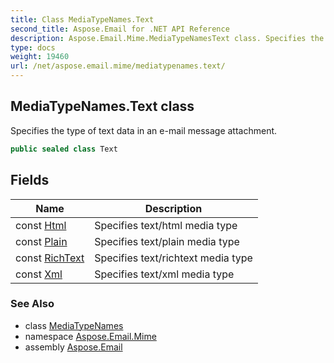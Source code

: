 ```yaml
---
title: Class MediaTypeNames.Text
second_title: Aspose.Email for .NET API Reference
description: Aspose.Email.Mime.MediaTypeNamesText class. Specifies the type of text data in an email message attachment
type: docs
weight: 19460
url: /net/aspose.email.mime/mediatypenames.text/
---
```

## MediaTypeNames.Text class

Specifies the type of text data in an e-mail message attachment.

```csharp
public sealed class Text
```

## Fields

| Name | Description |
| --- | --- |
| const [Html](../../aspose.email.mime/text/html/) | Specifies text/html media type |
| const [Plain](../../aspose.email.mime/text/plain/) | Specifies text/plain media type |
| const [RichText](../../aspose.email.mime/text/richtext/) | Specifies text/richtext media type |
| const [Xml](../../aspose.email.mime/text/xml/) | Specifies text/xml media type |

### See Also

* class [MediaTypeNames](../mediatypenames/)
* namespace [Aspose.Email.Mime](../../aspose.email.mime/)
* assembly [Aspose.Email](../../)


